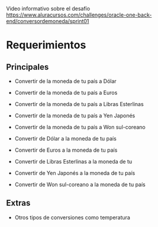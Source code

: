 Video informativo sobre el desafío
https://www.aluracursos.com/challenges/oracle-one-back-end/conversordemoneda/sprint01

# Requerimientos

## Principales
- Convertir de la moneda de tu país a Dólar
- Convertir de la moneda de tu país  a Euros
- Convertir de la moneda de tu país  a Libras Esterlinas
- Convertir de la moneda de tu país  a Yen Japonés
- Convertir de la moneda de tu país  a Won sul-coreano

- Convertir de Dólar a la moneda de tu país
- Convertir de Euros a la moneda de tu país
- Convertir de Libras Esterlinas a la moneda de tu 
- Convertir de Yen Japonés a la moneda de tu país
- Convertir de Won sul-coreano a la moneda de tu país

## Extras

- Otros tipos de conversiones como temperatura